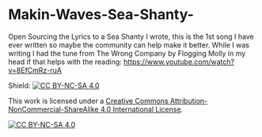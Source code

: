 # Makin-Waves-Sea-Shanty-
Open Sourcing the Lyrics to a Sea Shanty I wrote, this is the 1st song I have ever written so maybe the community can help make it better. While I was writing I had the tune from The Wrong Company by Flogging Molly in my head if that helps with the reading: https://www.youtube.com/watch?v=8EfCmRz-ruA

Shield: [![CC BY-NC-SA 4.0][cc-by-nc-sa-shield]][cc-by-nc-sa]

This work is licensed under a
[Creative Commons Attribution-NonCommercial-ShareAlike 4.0 International License][cc-by-nc-sa].

[![CC BY-NC-SA 4.0][cc-by-nc-sa-image]][cc-by-nc-sa]

[cc-by-nc-sa]: http://creativecommons.org/licenses/by-nc-sa/4.0/
[cc-by-nc-sa-image]: https://licensebuttons.net/l/by-nc-sa/4.0/88x31.png
[cc-by-nc-sa-shield]: https://img.shields.io/badge/License-CC%20BY--NC--SA%204.0-lightgrey.svg
